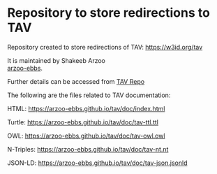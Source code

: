# Repository to store redirections to TAV

Repository created to store redirections of TAV: https://w3id.org/tav </br>

It is maintained by Shakeeb Arzoo </br>
[arzoo-ebbs](https://github.com/arzoo-ebbs). </br>

Further details can be accessed from [TAV Repo](https://arzoo-ebbs.github.io/tav) </br>

The following are the files related to TAV documentation:


HTML: https://arzoo-ebbs.github.io/tav/doc/index.html   </br>

Turtle: https://arzoo-ebbs.github.io/tav/doc/tav-ttl.ttl  </br>

OWL: https://arzoo-ebbs.github.io/tav/doc/tav-owl.owl  </br>

N-Triples: https://arzoo-ebbs.github.io/tav/doc/tav-nt.nt  </br>

JSON-LD: https://arzoo-ebbs.github.io/tav/doc/tav-json.jsonld
